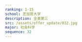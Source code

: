 ```yaml
---
ranking: 1-15
school: 芝加哥大学
description: 全美第三
src: /assets/offer_update/032.jpg
major: 社会科学
sequence: 32
---
```

